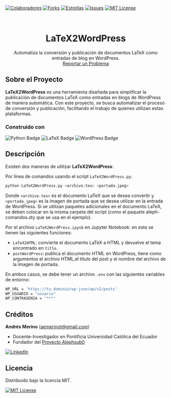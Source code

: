 <!-- Encabezado -->
[![Colaboradores][contributors-shield]][contributors-url]
[![Forks][forks-shield]][forks-url]
[![Estrellas][stars-shield]][stars-url]
[![Issues][issues-shield]][issues-url]
[![MIT License][license-shield]][license-url]

<!-- Título -->
<br />
<div align="center">

<h1 align="center">LaTeX2WordPress</h1>
  <p align="center">
    Automatiza la conversión y publicación de documentos LaTeX como entradas de blog en WordPress.
    <br />
    <a href="https://github.com/andres-merino/LaTeX2WordPress/issues">Reportar un Problema</a>
    <br />
  </p>
</div>

<!-- Cuerpo -->
## Sobre el Proyecto

**LaTeX2WordPress** es una herramienta diseñada para simplificar la publicación de documentos LaTeX como entradas en blogs de WordPress de manera automática. Con este proyecto, se busca automatizar el proceso de conversión y publicación, facilitando el trabajo de quienes utilizan estas plataformas.

### Construido con

![Python Badge](https://img.shields.io/badge/Python-3776AB?logo=python&logoColor=fff&style=for-the-badge) 
![LaTeX Badge](https://img.shields.io/badge/LaTeX-008080?logo=latex&logoColor=fff&style=for-the-badge)
![WordPress Badge](https://img.shields.io/badge/WordPress-21759B?logo=wordpress&logoColor=fff&style=for-the-badge)

## Descripción

Existen dos maneras de utilizar **LaTeX2WordPress**:

Por línea de comandos usando el script `LaTeX2WordPress.py`: 
```bash
python LaTeX2WordPress.py <archivo.tex> <portada.jpeg>
```
Donde `<archivo.tex>` es el documento LaTeX que se desea convertir y `<portada.jpeg>` es la imagen de portada que se desea utilizar en la entrada de WordPress. Si se utilizan paquetes adicionales en el documento LaTeX, se deben colocar en la misma carpeta del script (como el paquete aleph-comandos.sty que se usa en el ejemplo).

Por el archivo `LaTeX2WordPress.ipynb` en Jupyter Notebook: en este se tienen las siguientes funciones:
  - `LaTeX2HTML`: convierte el documento LaTeX a HTML y devuelve el tema encontrado en `title`.
  - `postWordPress`: publica el documento HTML en WordPress, tiene como argumentos el archivo HTML,el título del post y el nombre del archivo de la imagen de portada.

En ambos casos, se debe tener un archivo `.env` con las siguientes variables de entorno:
```bash
WP_URL = 'https://tu.dominio/wp-json/wp/v2/posts'
WP_USUARIO = "usuario"
WP_CONTRASENIA = "***"
```


## Créditos

**Andrés Merino** (aemerinot@gmail.com)

- Docente-Investigador en Pontificia Universidad Católica del Ecuador  
- Fundador del [Proyecto Alephsub0](https://www.alephsub0.org/about/)

[![LinkedIn][linkedin-shield]][linkedin-url-aemt]

## Licencia

Distribuido bajo la licencia MIT.

[![MIT License][license-shield]][license-url]

<!-- MARKDOWN LINKS & IMAGES -->
[contributors-shield]: https://img.shields.io/github/contributors/andres-merino/LaTeX2WordPress.svg?style=for-the-badge
[contributors-url]: https://github.com/andres-merino/LaTeX2WordPress/graphs/contributors
[forks-shield]: https://img.shields.io/github/forks/andres-merino/LaTeX2WordPress.svg?style=for-the-badge
[forks-url]: https://github.com/andres-merino/LaTeX2WordPress/forks
[stars-shield]: https://img.shields.io/github/stars/andres-merino/LaTeX2WordPress?style=for-the-badge
[stars-url]: https://github.com/andres-merino/LaTeX2WordPress/stargazers
[issues-shield]: https://img.shields.io/github/issues/andres-merino/LaTeX2WordPress.svg?style=for-the-badge
[issues-url]: https://github.com/andres-merino/LaTeX2WordPress/issues
[license-shield]: https://img.shields.io/github/license/andres-merino/LaTeX2WordPress.svg?style=for-the-badge
[license-url]: https://es.wikipedia.org/wiki/Licencia_MIT
[linkedin-shield]: https://img.shields.io/badge/linkedin-%230077B5.svg?style=for-the-badge&logo=linkedin&logoColor=white
[linkedin-url-aemt]: https://www.linkedin.com/in/andrés-merino-010a9b12b/
